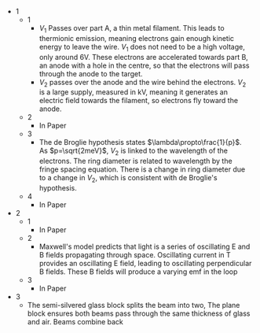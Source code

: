 - 1
	- 1
		- $V_1$ Passes over part A, a thin metal filament. This leads to thermionic emission, meaning electrons gain enough kinetic energy to leave the wire. $V_1$ does not need to be a high voltage, only around 6V. These electrons are accelerated towards part B, an anode with a hole in the centre, so that the electrons will pass through the anode to the target.
		- $V_2$ passes over the anode and the wire behind the electrons. $V_2$ is a large supply, measured in kV, meaning it generates an electric field towards the filament, so electrons fly toward the anode.
	- 2
		- In Paper
	- 3
		- The de Broglie hypothesis states $\lambda\propto\frac{1}{p}$. As $p=\sqrt{2meV}$, $V_2$ is linked to the wavelength of the electrons. The ring diameter is related to wavelength by the fringe spacing equation. There is a change in ring diameter due to a change in $V_2$, which is consistent with de Broglie's hypothesis.
	- 4
		- In Paper
- 2
	- 1
		- In Paper
	- 2
		- Maxwell's model predicts that light is a series of oscillating E and B fields propagating through space. Oscillating current in T provides an oscillating E field, leading to oscillating perpendicular B fields. These B fields will produce a varying emf in the loop
	- 3
		- In Paper
- 3
	- The semi-silvered glass block splits the beam into two, The plane block ensures both beams pass through the same thickness of glass and air. Beams combine back 